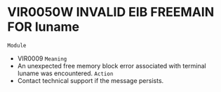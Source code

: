 # VIR0050W INVALID EIB FREEMAIN FOR luname
`Module`
- VIR0009
`Meaning`
- An unexpected free memory block error associated with terminal luname was encountered.
`Action`
- Contact technical support if the message persists.
